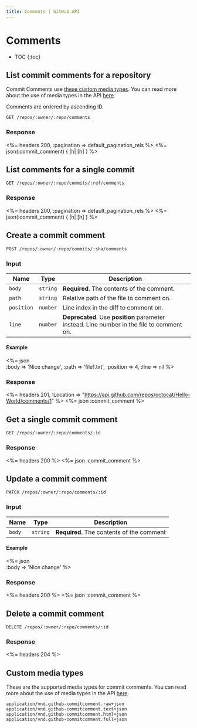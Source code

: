 ```yaml
---
title: Comments | GitHub API
---
```


# Comments

* TOC
{:toc}

## List commit comments for a repository

Commit Comments use [these custom media types](#custom-media-types). You can
read more about the use of media types in the API [here](/v3/media/).

Comments are ordered by ascending ID.

    GET /repos/:owner/:repo/comments

### Response

<%= headers 200, :pagination => default_pagination_rels %>
<%= json(:commit_comment) { |h| [h] } %>

## List comments for a single commit

    GET /repos/:owner/:repo/commits/:ref/comments

### Response

<%= headers 200, :pagination => default_pagination_rels %>
<%= json(:commit_comment) { |h| [h] } %>

## Create a commit comment

    POST /repos/:owner/:repo/commits/:sha/comments

### Input

Name | Type | Description
-----|------|--------------
`body`|`string` | **Required**. The contents of the comment.
`path`|`string` | Relative path of the file to comment on.
`position`|`number` | Line index in the diff to comment on.
`line`|`number` | **Deprecated**. Use **position** parameter instead. Line number in the file to comment on.


#### Example

<%= json \
  :body      => 'Nice change',
  :path      => 'file1.txt',
  :position  => 4,
  :line      => nil
%>

### Response

<%= headers 201, :Location => "https://api.github.com/repos/octocat/Hello-World/comments/1" %>
<%= json :commit_comment %>

## Get a single commit comment

    GET /repos/:owner/:repo/comments/:id

### Response

<%= headers 200 %>
<%= json :commit_comment %>

## Update a commit comment

    PATCH /repos/:owner/:repo/comments/:id

### Input

Name | Type | Description
-----|------|--------------
`body`|`string` | **Required**. The contents of the comment


#### Example

<%= json \
  :body => 'Nice change'
%>

### Response

<%= headers 200 %>
<%= json :commit_comment %>

## Delete a commit comment

    DELETE /repos/:owner/:repo/comments/:id

### Response

<%= headers 204 %>

## Custom media types

These are the supported media types for commit comments. You can read more
about the use of media types in the API [here](/v3/media/).

    application/vnd.github-commitcomment.raw+json
    application/vnd.github-commitcomment.text+json
    application/vnd.github-commitcomment.html+json
    application/vnd.github-commitcomment.full+json
